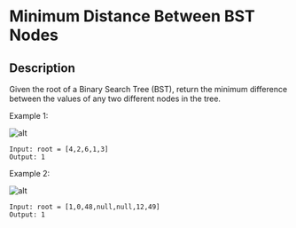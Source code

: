 # Minimum Distance Between BST Nodes
## Description

Given the root of a Binary Search Tree (BST), return the minimum difference between the values of any two different nodes in the tree.

Example 1:

![alt](https://assets.leetcode.com/uploads/2021/02/05/bst1.jpg)
```
Input: root = [4,2,6,1,3]
Output: 1
```

Example 2:

![alt](https://assets.leetcode.com/uploads/2021/02/05/bst2.jpg)
```
Input: root = [1,0,48,null,null,12,49]
Output: 1
```